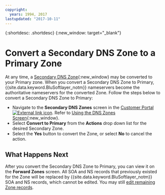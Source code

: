 ```yaml
---
copyright:
  years: 1994, 2017
lastupdated: "2017-10-11"
---
```


{:shortdesc: .shortdesc}
{:new_window: target="_blank"}

# Convert a Secondary DNS Zone to a Primary Zone

At any time, a [Secondary DNS Zone](add-secondary-dns-zone.html){:new_window} may be converted to your Primary zone. When you convert a Secondary DNS Zone to Primary, {{site.data.keyword.BluSoftlayer_notm}} nameservers become the authoritative nameservers for the converted Zone. Follow the steps below to convert a Secondary DNS Zone to Primary:

* Navigate to the **Secondary DNS Zones** screen in the [Customer Portal ![External link icon](../../icons/launch-glyph.svg "External link icon")](https://control.softlayer.com/). Refer to [Using the DNS Zones Screen](use-dns-zones-screen.html){:new_window}.
* Select **Convert to Primary** from the **Actions** drop down list for the desired Secondary Zone.
* Select the **Yes** button to convert the Zone, or select **No** to cancel the action.

## What Happens Next

After you convert the Secondary DNS Zone to Primary, you can view it on the **Forward Zones** screen. All SOA and NS records that previously existed for the Zone will be replaced by {{site.data.keyword.BluSoftlayer_notm}} SOA and NS records, which cannot be edited. You may still [edit remaining Zone records](edit-dns-zone-record.html).
